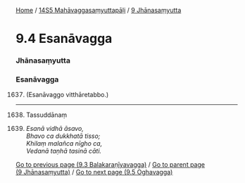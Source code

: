 
[Home](/) / [14S5 Mahāvaggasaṃyuttapāḷi](../../14S5.md) / [9 Jhānasaṃyutta](../9.md)

# 9.4 Esanāvagga

### Jhānasaṃyutta

### Esanāvagga

1637. (Esanāvaggo vitthāretabbo.)

---

1638. Tassuddānaṃ



1639. _Esanā vidhā āsavo,_  
_Bhavo ca dukkhatā tisso;_  
_Khilaṃ malañca nīgho ca,_  
_Vedanā taṇhā tasinā cāti._  


[Go to previous page (9.3 Balakaraṇīyavagga)](9.3.md) / [Go to parent page (9 Jhānasaṃyutta)](../9.md) / [Go to next page (9.5 Oghavagga)](9.5.md)


